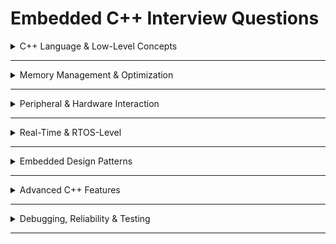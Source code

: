 # Embedded C++ Interview Questions

<details>
<summary>C++ Language & Low-Level Concepts</summary>

| # | Question |
|---|----------|
| 1  | Explain the difference between `const`, `constexpr`, and `consteval` in embedded firmware. |
| 2  | How does `volatile` affect compiler optimizations, and why is it critical in memory-mapped peripheral access? |
| 3  | What are the costs and implications of using virtual functions on a microcontroller? |
| 4  | How would you implement polymorphism without virtual functions? |
| 5  | Explain how the vtable works and how it impacts memory usage in embedded systems. |
| 6  | What is the difference between `new/delete` and `malloc/free` in terms of memory layout and overhead? |
| 7  | How would you prevent memory alignment issues when mapping structs to hardware registers? |
| 8  | Discuss the difference between struct padding on ARM vs x86 architectures. |
| 9  | Can exceptions be safely used in ISR context? Why or why not? |
| 10 | How do you implement a type-safe peripheral register abstraction using templates? |
</details>

---

<details>
<summary>Memory Management & Optimization</summary>
  
| # | Question |
|---|----------|
| 11 | How do you track dynamic memory usage in a microcontroller without an OS? |
| 12 | Explain memory fragmentation and how it affects embedded systems with long uptime. |
| 13 | What is a memory pool, and how would you implement one in C++? |
| 14 | How do `placement new` and `std::aligned_storage` help in embedded memory management? |
| 15 | Explain the trade-offs between static allocation, dynamic allocation, and stack allocation. |
| 16 | How do move semantics help in reducing RAM usage in embedded systems? |
| 17 | Can you implement a small garbage collector for a microcontroller? How? |
| 18 | How would you handle memory leaks in bare-metal embedded firmware? |
</details>

---

<details>
<summary>Peripheral & Hardware Interaction</summary>

| # | Question |
|---|----------|
| 19 | How would you design a type-safe C++ wrapper for a memory-mapped UART peripheral? |
| 20 | Explain why direct register access via `*(volatile uint32_t*)0x40000000` might be unsafe. |
| 21 | How would you implement a DMA buffer manager in C++ for SPI data transfers? |
| 22 | What are the pitfalls of using interrupts with C++ objects containing non-trivial constructors? |
| 23 | How would you implement a hardware abstraction layer (HAL) using templates? |
| 24 | How can you ensure peripheral drivers are ISR-safe? |
| 25 | Explain how you would implement an event-driven GPIO driver using C++ classes. |
| 26 | How would you implement compile-time configuration of peripherals using template metaprogramming? |
| 27 | Discuss strategies to avoid race conditions when multiple peripherals share a DMA channel. |
| 28 | How would you implement an atomic peripheral register modification without using locks? |
</details>

---

<details>
<summary>Real-Time & RTOS-Level</summary>

| # | Question |
|---|----------|
| 29 | How do you design a thread-safe singleton in a FreeRTOS environment? |
| 30 | Explain the concept of priority inversion and how it affects C++ tasks. |
| 31 | How would you implement a lock-free queue for inter-task communication? |
| 32 | Explain how `volatile` and `atomic` types interact in multi-threaded embedded C++. |
| 33 | Can you safely use `std::mutex` in embedded systems without an RTOS? Why or why not? |
| 34 | How would you design a preemptive RTOS task that safely interacts with peripheral ISR callbacks? |
| 35 | Discuss the trade-offs between message queues vs direct task notifications in RTOS. |
| 36 | How do you implement ISR-safe logging in a real-time system? |
| 37 | Explain the impact of context switching on C++ object lifetimes. |
| 38 | How would you implement a C++ class to abstract an RTOS timer API for multiple hardware timers? |
</details>

---

<details>
<summary>Embedded Design Patterns</summary>
| # | Question |
|---|----------|
| 39 | How would you implement the State Machine pattern for an embedded device using templates? |
| 40 | Explain how to implement the Observer pattern for hardware events. |
| 41 | Discuss policy-based design and how it can make drivers configurable at compile time. |
| 42 | How would you implement a command queue pattern for peripheral commands? |
| 43 | Explain the Singleton pattern’s pros and cons in embedded firmware. |
| 44 | How do you implement dependency injection without dynamic memory allocation? |
| 45 | Discuss strategies to implement polymorphic behavior with minimal memory overhead. |
</details>

---

<details>
<summary>Advanced C++ Features</summary>
| # | Question |
|---|----------|
| 46 | How can `constexpr` and compile-time evaluation reduce runtime overhead in embedded code? |
| 47 | What are CRTP (Curiously Recurring Template Pattern) and its use cases in embedded systems? |
| 48 | Explain SFINAE (Substitution Failure Is Not An Error) with an embedded example. |
| 49 | How would you implement a compile-time safe register map using templates? |
| 50 | How do coroutines or async-like features fit into resource-constrained embedded systems? |
</details>

---

<details>
<summary>Debugging, Reliability & Testing</summary>

| # | Question |
|---|----------|
| 51 | How do you implement unit tests for bare-metal drivers without hardware? |
| 52 | How would you design watchdog-friendly C++ code? |
| 53 | What techniques would you use for fault-tolerant firmware design in embedded systems? |
| 54 | How would you profile stack and heap usage in an MCU with no OS? |
| 55 | How do you safely log errors in low-RAM embedded systems without blocking tasks? |
</details>

---

